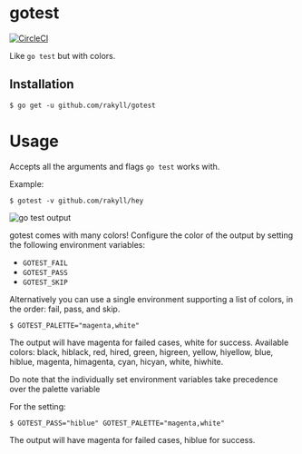 # gotest

[![CircleCI](https://circleci.com/gh/rakyll/gotest.svg?style=svg)](https://circleci.com/gh/rakyll/gotest)

Like `go test` but with colors.

## Installation

```
$ go get -u github.com/rakyll/gotest
```

# Usage

Accepts all the arguments and flags `go test` works with.

Example:

```
$ gotest -v github.com/rakyll/hey
```
![go test output](https://i.imgur.com/udjWuZx.gif)

gotest comes with many colors! Configure the color of the output by setting the following environment variables:

- `GOTEST_FAIL`
- `GOTEST_PASS`
- `GOTEST_SKIP`

Alternatively you can use a single environment supporting a list of colors, in the order: fail, pass, and skip.

```
$ GOTEST_PALETTE="magenta,white"
```

The output will have magenta for failed cases, white for success.
Available colors: black, hiblack, red, hired, green, higreen, yellow, hiyellow, blue, hiblue, magenta, himagenta, cyan, hicyan, white, hiwhite.

Do note that the individually set environment variables take precedence over the palette variable

For the setting:

```
$ GOTEST_PASS="hiblue" GOTEST_PALETTE="magenta,white"
```

The output will have magenta for failed cases, hiblue for success.
